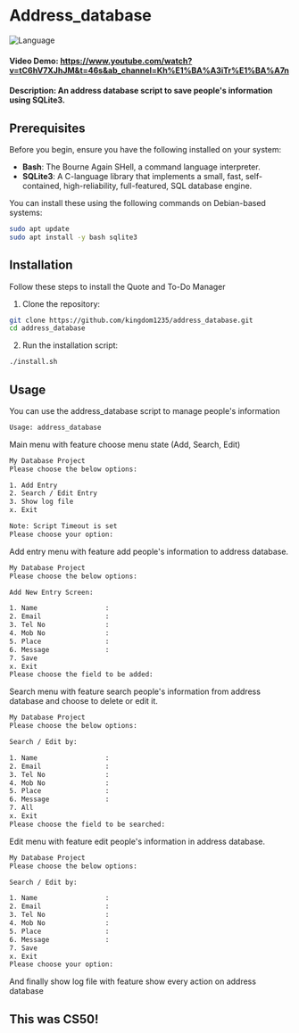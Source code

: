 # Address_database

![Language](https://img.shields.io/badge/Bash-4EAA25?style=flat&logo=gnubash&logoColor=white)

#### Video Demo: https://www.youtube.com/watch?v=tC6hV7XJhJM&t=46s&ab_channel=Kh%E1%BA%A3iTr%E1%BA%A7n

#### Description: An address database script to save people's information using SQLite3.

## Prerequisites

Before you begin, ensure you have the following installed on your system:

- **Bash**: The Bourne Again SHell, a command language interpreter.
- **SQLite3**: A C-language library that implements a small, fast, self-contained, high-reliability, full-featured, SQL database engine.

You can install these using the following commands on Debian-based systems:

```bash
sudo apt update
sudo apt install -y bash sqlite3
```

## Installation

Follow these steps to install the Quote and To-Do Manager

1. Clone the repository:
```bash
git clone https://github.com/kingdom1235/address_database.git
cd address_database
```

2. Run the installation script:
```bash
./install.sh
```

## Usage

You can use the address_database script to manage people's information
```bash
Usage: address_database
```
Main menu with feature choose menu state (Add, Search, Edit)
```bash
My Database Project
Please choose the below options:

1. Add Entry
2. Search / Edit Entry
3. Show log file
x. Exit

Note: Script Timeout is set
Please choose your option:
```

Add entry menu with feature add people's information to address database.
```bash
My Database Project
Please choose the below options:

Add New Entry Screen:

1. Name                 :
2. Email                :
3. Tel No               :
4. Mob No               :
5. Place                :
6. Message              :
7. Save
x. Exit
Please choose the field to be added:
```

Search menu with feature search people's information from address database and choose to delete or edit it.
```bash
My Database Project
Please choose the below options:

Search / Edit by:

1. Name                 :
2. Email                :
3. Tel No               :
4. Mob No               :
5. Place                :
6. Message              :
7. All
x. Exit
Please choose the field to be searched:
```

Edit menu with feature edit people's information in address database.
```bash
My Database Project
Please choose the below options:

Search / Edit by:

1. Name                 :
2. Email                :
3. Tel No               :
4. Mob No               :
5. Place                :
6. Message              :
7. Save
x. Exit
Please choose your option:
```

And finally show log file with feature show every action on address database

## This was CS50!
